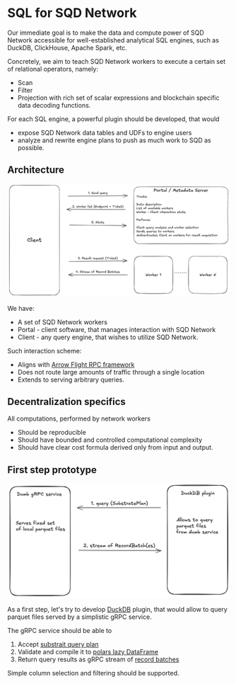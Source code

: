 # SQL for SQD Network

Our immediate goal is to make the data and compute power of SQD Network accessible for well-established 
analytical SQL engines, such as DuckDB, ClickHouse, Apache Spark, etc.

Concretely, we aim to teach SQD Network workers to execute a certain set of relational operators, namely:

* Scan
* Filter
* Projection with rich set of scalar expressions and blockchain specific data decoding functions. 

For each SQL engine, a powerful plugin should be developed, 
that would 

* expose SQD Network data tables and UDFs to engine users
* analyze and rewrite engine plans to push as much work to SQD as possible.

## Architecture

![Architecture](attachments/duckdb-arch.png?raw=true)

We have:

* A set of SQD Network workers
* Portal - client software, that manages interaction with SQD Network
* Client - any query engine, that wishes to utilize SQD Network.

Such interaction scheme:

* Aligns with [Arrow Flight RPC framework](https://arrow.apache.org/docs/format/Flight.html)
* Does not route large amounts of traffic through a single location
* Extends to serving arbitrary queries.

## Decentralization specifics

All computations, performed by network workers

* Should be reproducible
* Should have bounded and controlled computational complexity
* Should have clear cost formula derived only from input and output.

## First step prototype

![First step prototype](attachments/duckdb-prototype.png?raw=true)

As a first step, let's try to develop [DuckDB](https://duckdb.org) plugin, 
that would allow to query parquet files served by a simplistic gRPC service.

The gRPC service should be able to

1. Accept [substrait query plan](https://substrait.io)
2. Validate and compile it to [polars lazy DataFrame](https://pola.rs)
3. Return query results as gRPC stream of [record batches](https://arrow.apache.org/docs/format/Columnar.html#recordbatch-message)

Simple column selection and filtering should be supported.
